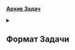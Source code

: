 
**[Архив Задач](https://github.com/nkg-17/math-tests-archive)**

<details>
<summary><h2>Формат Задачи</h2></summary>


Все поля обязательны.

**description.json Minimal**
```json
{
    "title": "",

    "problem": {
        "text": ""
    },

    "solution": {
        "text": ""
    },

    "answer": ""
}
```
- `*.text` - Использует синтаксис Markdown и содержит escape-коды.

**description.json 1.0**
```json
{
    "title": "",
    "publication-date": "",
    "tags": [ "" ],

    "problem": {
        "text": "",
        "picture": ""
    },

    "tips": [
        {
            "text": "",
            "picture": ""
        }
    ],

    "solution": {
        "text": "",
        "picture": ""
    },

    "answer": {
    	"placeholder": null,
    	"text": ""
    }
}
```


</details>